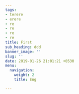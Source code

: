 ```yaml
---
tags:
- terere
- erere
- re
- re
- re
- re
title: First
sub_heading: ddd
banner_image: ''
slug: ''
date: 2019-01-26 21:01:21 +0530
menu:
  navigation:
    weight: 2
    title: Eng

---
```

